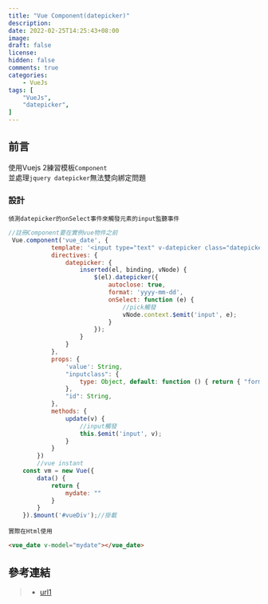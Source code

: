 ```yaml
---
title: "Vue Component(datepicker)"
description:
date: 2022-02-25T14:25:43+08:00
image: 
draft: false
license: 
hidden: false
comments: true
categories:
    - VueJs
tags: [
    "VueJs",
    "datepicker",
]
---
```


## 前言

使用Vuejs 2練習模板`Component`  
並處理`jquery datepicker`無法雙向綁定問題  

### 設計

`偵測datepicker的onSelect事件來觸發元素的input監聽事件`
```javascript
//註冊Component要在實例vue物件之前
 Vue.component('vue_date', {
            template: '<input type="text" v-datepicker class="datepicker" :class="inputclass" :value="value" v-on:input="update($event.target.value)">',
            directives: {
                datepicker: {
                    inserted(el, binding, vNode) {
                        $(el).datepicker({
                            autoclose: true,
                            format: 'yyyy-mm-dd',
                            onSelect: function (e) {
                                //pick觸發
                                vNode.context.$emit('input', e);
                            }
                        });
                    }
                }
            },
            props: {
                'value': String,
                "inputclass": {
                    type: Object, default: function () { return { "form-control": true } }
                },
                "id": String,
            },
            methods: {
                update(v) {
                    //input觸發
                    this.$emit('input', v);
                }
            }
        })
        //vue instant
    const vm = new Vue({
        data() {
            return {
                mydate: ""
            }
        }
    }).$mount('#vueDiv');//掛載
```

`實際在Html使用`  
```html
<vue_date v-model="mydate"></vue_date>
``` 

## 參考連結

>* [url1](https://stackoverflow.com/questions/49515965/v-model-not-working-with-bootstrap-datepicker)